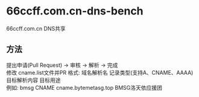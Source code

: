 # 66ccff.com.cn-dns-bench
66ccff.com.cn DNS共享  
## 方法
提出申请(Pull Request) -> 审核 -> 解析 -> 完成  
修改 cname.list文件并PR
格式: 域名解析名 记录类型(支持A、CNAME、AAAA) 目标解析内容 目标用途  
例如: bmsg CNAME cname.bytemetasg.top BMSG洛天依应援团

